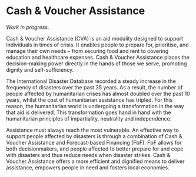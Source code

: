# Cash & Voucher Assistance

*Work in progress.*

Cash & Voucher Assistance (CVA) is an aid modality designed to support individuals in times of crisis. It enables people to prepare for, prioritise, and manage their own needs – from securing food and rent to covering education and healthcare expenses. Cash & Voucher Assistance places the decision-making power directly in the hands of those we serve, promoting dignity and self-sufficiency.

The International Disaster Database recorded a steady increase in the frequency of disasters over the past 35 years. As a result, the number of people affected by humanitarian crises has almost doubled over the past 10 years, whilst the cost of humanitarian assistance has tripled. For this reason, the humanitarian world is undergoing a transformation in the way that aid is delivered. This transformation goes hand in hand with the humanitarian principles of impartiality, neutrality and independence.​

Assistance must always reach the most vulnerable. An effective way to support people affected by disasters is through a combination of Cash & Voucher Assistance and Forecast-based Financing (FbF). FbF allows for both decisionmakers, and people affected to better prepare for and cope with disasters and thus reduce needs when disaster strikes. Cash & Voucher Assistance offers a more efficient and dignified means to deliver assistance, empowers people in need and fosters local economies.
